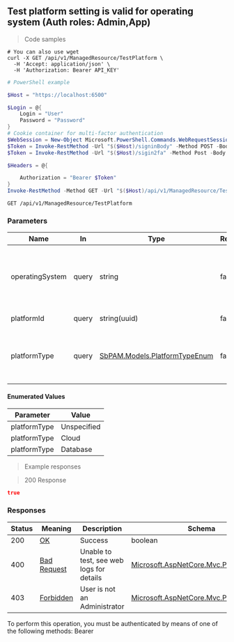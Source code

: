 
## Test platform setting is valid for operating system (Auth roles: Admin,App)

<a id="opIdTestPlatformAsync"></a>

> Code samples

```shell
# You can also use wget
curl -X GET /api/v1/ManagedResource/TestPlatform \
  -H 'Accept: application/json' \
  -H 'Authorization: Bearer API_KEY'

```

```powershell
# PowerShell example

$Host = "https://localhost:6500"

$Login = @{
    Login = "User"
    Password = "Password"
}
# Cookie container for multi-factor authentication
$WebSession = New-Object Microsoft.PowerShell.Commands.WebRequestSession
$Token = Invoke-RestMethod -Url "$($Host)/signinBody" -Method POST -Body (ConvertTo-Json $Login) -WebRequestSession $WebSession
$Token = Invoke-RestMethod -Url "$($Host)/sigin2fa" -Method Post -Body $MfaCode -Headers @{Authorization: "Bearer $Token"} -WebRequestSession $WebSession

$Headers = @{

    Authorization = "Bearer $Token"
}
Invoke-RestMethod -Method GET -Url "$($Host)/api/v1/ManagedResource/TestPlatform -Headers $Headers
```

`GET /api/v1/ManagedResource/TestPlatform`

<h3 id="test-platform-setting-is-valid-for-operating-system-(auth-roles:-admin,app)-parameters">Parameters</h3>

|Name|In|Type|Required|Description|
|---|---|---|---|---|
|operatingSystem|query|string|false|Operating system string e.g. "Microsoft Windows Server 2019"|
|platformId|query|string(uuid)|false|Platform Guid|
|platformType|query|[SbPAM.Models.PlatformTypeEnum](../Models/sbpam.models.platformtypeenum.md)|false|Name of platform (can be used instead of Guid)|

#### Enumerated Values

|Parameter|Value|
|---|---|
|platformType|Unspecified|
|platformType|Cloud|
|platformType|Database|

> Example responses

> 200 Response

```json
true
```

<h3 id="test-platform-setting-is-valid-for-operating-system-(auth-roles:-admin,app)-responses">Responses</h3>

|Status|Meaning|Description|Schema|
|---|---|---|---|
|200|[OK](https://tools.ietf.org/html/rfc7231#section-6.3.1)|Success|boolean|
|400|[Bad Request](https://tools.ietf.org/html/rfc7231#section-6.5.1)|Unable to test, see web logs for details|[Microsoft.AspNetCore.Mvc.ProblemDetails](../Models/microsoft.aspnetcore.mvc.problemdetails.md)|
|403|[Forbidden](https://tools.ietf.org/html/rfc7231#section-6.5.3)|User is not an Administrator|[Microsoft.AspNetCore.Mvc.ProblemDetails](../Models/microsoft.aspnetcore.mvc.problemdetails.md)|

<aside class="warning">
To perform this operation, you must be authenticated by means of one of the following methods:
Bearer
</aside>


